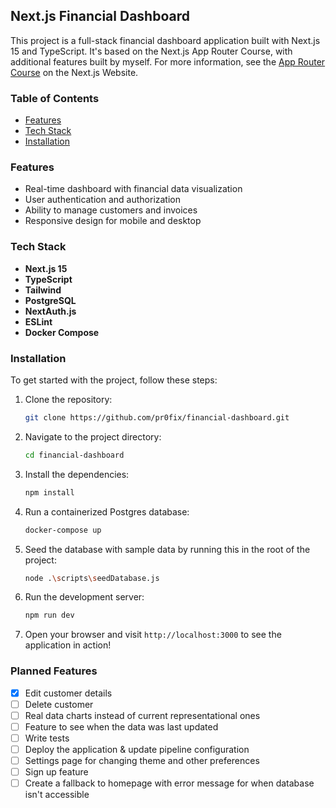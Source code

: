 ## Next.js Financial Dashboard

This project is a full-stack financial dashboard application built with Next.js 15 and TypeScript. It's based on the Next.js App Router Course, with additional features built by myself.
For more information, see the [App Router Course](https://nextjs.org/learn/dashboard-app) on the Next.js Website.

### Table of Contents

- [Features](#features)
- [Tech Stack](#tech-stack)
- [Installation](#installation)

### Features

- Real-time dashboard with financial data visualization
- User authentication and authorization
- Ability to manage customers and invoices
- Responsive design for mobile and desktop

### Tech Stack

- **Next.js 15**
- **TypeScript**
- **Tailwind**
- **PostgreSQL**
- **NextAuth.js**
- **ESLint**
- **Docker Compose**

### Installation

To get started with the project, follow these steps:

1. Clone the repository:
   ```bash
   git clone https://github.com/pr0fix/financial-dashboard.git
   ```
2. Navigate to the project directory:
   ```bash
   cd financial-dashboard
   ```
3. Install the dependencies:

   ```bash
   npm install
   ```

4. Run a containerized Postgres database:

   ```bash
   docker-compose up
   ```

5. Seed the database with sample data by running this in the root of the project:

   ```bash
   node .\scripts\seedDatabase.js
   ```

6. Run the development server:

   ```bash
   npm run dev
   ```

7. Open your browser and visit `http://localhost:3000` to see the application in action!

### Planned Features

- [x] Edit customer details
- [ ] Delete customer
- [ ] Real data charts instead of current representational ones
- [ ] Feature to see when the data was last updated
- [ ] Write tests
- [ ] Deploy the application & update pipeline configuration
- [ ] Settings page for changing theme and other preferences
- [ ] Sign up feature
- [ ] Create a fallback to homepage with error message for when database isn't accessible

